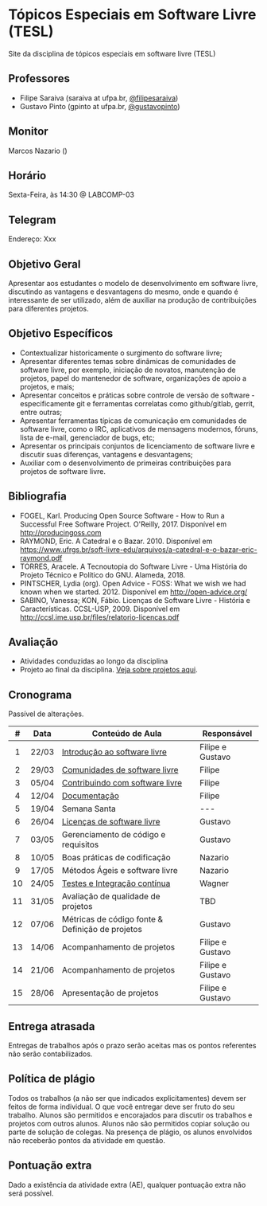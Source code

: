 # Tópicos Especiais em Software Livre (TESL)

Site da disciplina de tópicos especiais em software livre (TESL)

## Professores

- Filipe Saraiva (saraiva at ufpa.br, [@filipesaraiva](https://github.com/filipesaraiva))
- Gustavo Pinto (gpinto at ufpa.br, [@gustavopinto](https://github.com/gustavopinto))

## Monitor

Marcos Nazario ()

## Horário

Sexta-Feira, às 14:30 @ LABCOMP-03

## Telegram

Endereço: Xxx

## Objetivo Geral

Apresentar aos estudantes o modelo de desenvolvimento em software livre,
discutindo as vantagens e desvantagens do mesmo, onde e quando é interessante
de ser utilizado, além de auxiliar na produção de contribuições para diferentes
projetos.

## Objetivo Específicos


- Contextualizar historicamente o surgimento do software livre;
- Apresentar diferentes temas sobre dinâmicas de comunidades de software livre,
por exemplo, iniciação de novatos, manutenção de projetos, papel do mantenedor
de software, organizações de apoio a projetos, e mais;
- Apresentar conceitos e práticas sobre controle de versão de software - especificamente git e ferramentas correlatas como github/gitlab, gerrit, entre outras;
- Apresentar ferramentas típicas de comunicação em comunidades de software livre, como o IRC, aplicativos de mensagens modernos, fóruns, lista de e-mail, gerenciador de bugs, etc;
- Apresentar os principais conjuntos de licenciamento de software livre e discutir suas diferenças, vantagens e desvantagens;
- Auxiliar com o desenvolvimento de primeiras contribuições para projetos de software livre.


## Bibliografia

- FOGEL, Karl. Producing Open Source Software - How to Run a Successful Free Software Project. O'Reilly, 2017. Disponível em http://producingoss.com
- RAYMOND, Eric. A Catedral e o Bazar. 2010. Disponível em https://www.ufrgs.br/soft-livre-edu/arquivos/a-catedral-e-o-bazar-eric-raymond.pdf
- TORRES, Aracele. A Tecnoutopia do Software Livre - Uma História do Projeto Técnico e Político do GNU. Alameda, 2018.
- PINTSCHER, Lydia (org). Open Advice - FOSS: What we wish we had known when we started. 2012. Disponível em http://open-advice.org/
- SABINO, Vanessa; KON, Fábio. Licenças de Software Livre - História e Características. CCSL-USP, 2009. Disponível em http://ccsl.ime.usp.br/files/relatorio-licencas.pdf

## Avaliação

- Atividades conduzidas ao longo da disciplina
- Projeto ao final da disciplina. [Veja sobre projetos aqui](/Projetos.md).

## Cronograma

Passível de alterações.

| # | Data  | Conteúdo de Aula                                            | Responsável                  |
|:-:|-------|-------------------------------------------------------------|------------------------------|
| 1 | 22/03 | [Introdução ao software livre](Aula01.md)                   | Filipe e Gustavo             |
| 2 | 29/03 | [Comunidades de software livre](Aula02.md)                  | Filipe                       |
| 3 | 05/04 | [Contribuindo com software livre](Aula03.md)                | Filipe                       |
| 4 | 12/04 | [Documentação](Aula04.md)                                   | Filipe                       |
| 5 | 19/04 | Semana Santa                                                | ---                          |
| 6 | 26/04 | [Licenças de software livre](Aula05.md)                     | Gustavo                      |
| 7 | 03/05 | Gerenciamento de código e requisitos                        | Gustavo                      |
| 8 | 10/05 | Boas práticas de codificação                                | Nazario                      |
| 9 | 17/05 | Métodos Ágeis e software livre                              | Nazario                      |
| 10 | 24/05 | [Testes e Integração contínua](Aula09.md)                  | Wagner                       |
| 11 | 31/05 | Avaliação de qualidade de projetos                         | TBD                          |
| 12 | 07/06 | Métricas de código fonte & Definição de projetos           | Gustavo                      |
| 13 | 14/06 | Acompanhamento de projetos                                 | Filipe e Gustavo             |
| 14 | 21/06 | Acompanhamento de projetos                                 | Filipe e Gustavo             |
| 15 | 28/06 | Apresentação de projetos                                   | Filipe e Gustavo             |

## Entrega atrasada

Entregas de trabalhos após o prazo serão aceitas mas os pontos referentes não serão contabilizados.

## Política de plágio

Todos os trabalhos (a não ser que indicados explicitamentes) devem ser feitos de forma individual. O que você entregar deve ser fruto do seu trabalho. Alunos são permitidos e encorajados para discutir os trabalhos e projetos com outros alunos. Alunos não são permitidos copiar solução ou parte de solução de colegas. Na presença de plágio, os alunos envolvidos não receberão pontos da atividade em questão.

## Pontuação extra

Dado a existência da atividade extra (AE), qualquer pontuação extra não será possível.
